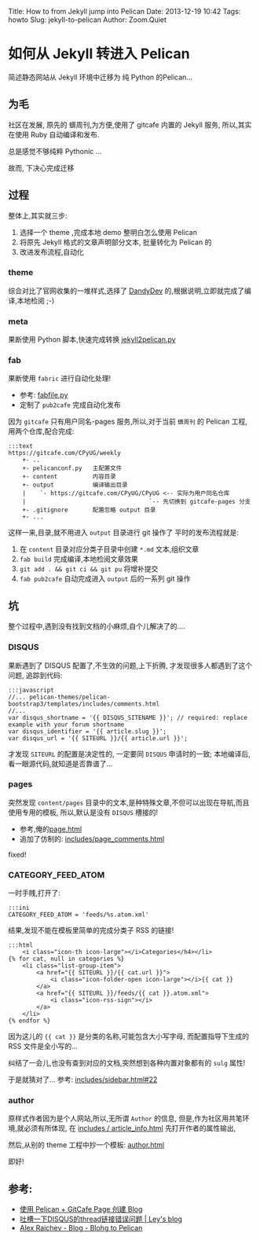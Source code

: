 Title: How to from Jekyll jump into Pelican
Date: 2013-12-19 10:42
Tags: howto
Slug: jekyll-to-pelican
Author: Zoom.Quiet


# 如何从 Jekyll 转进入 Pelican
简述静态网站从 Jekyll 环境中迁移为 纯 Python 的Pelican...

## 为毛
社区在发展, 原先的 蠎周刊,为方便,使用了 gitcafe 内置的 Jekyll 服务,
所以,其实在使用 Ruby 自动编译和发布.

总是感觉不够纯粹 Pythonic ...

故而, 下决心完成迁移

## 过程
整体上,其实就三步:

1. 选择一个 theme ,完成本地 demo 整明白怎么使用 Pelican
1. 将原先 Jekyll 格式的文章声明部分文本, 批量转化为 Pelican 的
1. 改进发布流程,自动化

### theme

综合对比了官网收集的一堆样式,选择了 [DandyDev](https://github.com/DandyDev/pelican-bootstrap3) 的,根据说明,立即就完成了编译,本地检阅 ;-)

### meta

果断使用 Python 脚本,快速完成转换
[jekyll2pelican.py](https://gitcafe.com/CPyUG/weekly/blob/master/_plugins/jekyll2pelican.py)

### fab

果断使用 `fabric` 进行自动化处理!

- 参考: [fabfile.py](https://gitcafe.com/CPyUG/weekly/blob/master/fabfile.py)
- 定制了 `pub2cafe` 完成自动化发布

因为 `gitcafe` 只有用户同名-pages 服务,所以,对于当前 `蠎周刊` 的 Pelican 工程,
用两个仓库,配合完成:


    :::text
    https://gitcafe.com/CPyUG/weekly
        +- ..
        +- pelicanconf.py   主配置文件
        +- content          内容目录  
        +- output           编译输出目录
        |    `- https://gitcafe.com/CPyUG/CPyUG <-- 实际为用户同名仓库
        |                                   `-- 先切换到 gitcafe-pages 分支
        +- .gitignore       配置忽略 output 目录
        +- ...


这样一来,目录,就不用进入 `output` 目录进行 git 操作了
平时的发布流程就是:

1. 在 `content` 目录对应分类子目录中创建 `*.md` 文本,组织文章
1. `fab build` 完成编译,本地检阅文章效果
1. `git add . && git ci && git pu` 将增补提交
1. `fab pub2cafe` 自动完成进入 `output` 后的一系列 git 操作


## 坑

整个过程中,遇到没有找到文档的小麻烦,自个儿解决了的....

### DISQUS

果断遇到了 DISQUS 配置了,不生效的问题,上下折腾, 才发现很多人都遇到了这个问题,
追踪到代码:

    :::javascript
    //... pelican-themes/pelican-bootstrap3/templates/includes/comments.html
    //...
    var disqus_shortname = '{{ DISQUS_SITENAME }}'; // required: replace example with your forum shortname
    var disqus_identifier = '{{ article.slug }}';
    var disqus_url = '{{ SITEURL }}/{{ article.url }}';

才发现 `SITEURL` 的配置是决定性的,
一定要同 `DISQUS` 申请时的一致;
本地编译后, 看一眼源代码,就知道是否靠谱了...

### pages

突然发现 `content/pages` 目录中的文本,是种特殊文章,不但可以出现在导航,而且使用专用的模板,
所以,默认是没有 `DISQUS` 槽接的!

- 参考,俺的[page.html](https://gitcafe.com/CPyUG/weekly/blob/master/_themes/pelican-bootstrap3/templates/page.html) 
- 追加了仿制的: [includes/page_comments.html](https://gitcafe.com/CPyUG/weekly/blob/master/_themes/pelican-bootstrap3/templates/includes/page_comments.html)

fixed!

### CATEGORY_FEED_ATOM
一时手賎,打开了:
    
    :::ini
    CATEGORY_FEED_ATOM = 'feeds/%s.atom.xml'

结果,发现不能在模板里简单的完成分类子 RSS 的链接!

    :::html
        <i class="icon-th icon-large"></i>Categories</h4></li>
    {% for cat, null in categories %}
        <li class="list-group-item">
            <a href="{{ SITEURL }}/{{ cat.url }}">
                <i class="icon-folder-open icon-large"></i>{{ cat }}
            </a>
            <a href="{{ SITEURL }}/feeds/{{ cat }}.atom.xml">
                <i class="icon-rss-sign"></i>
            </a>
        </li>
    {% endfor %}


因为这儿的 `{{ cat }}` 是分类的名称,可能包含大小写字母,
而配置指导下生成的 RSS 文件是全小写的...

纠结了一会儿,也没有查到对应的文档,突然想到各种内置对象都有的 `sulg` 属性!

于是就猜对了...
参考:
[includes/sidebar.html#22](https://gitcafe.com/CPyUG/weekly/blob/master/_themes/pelican-bootstrap3/templates/includes/sidebar.html#L22)

### author

原样式作者因为是个人网站,所以,无所谓 `Author` 的信息,
但是,作为社区用共笔环境,就必须有所体现,
在 [includes / article_info.html](https://gitcafe.com/CPyUG/weekly/blob/master/_themes/pelican-bootstrap3/templates/includes/article_info.html)
先打开作者的属性输出,

然后,从别的 theme 工程中抄一个模板:
[author.html](https://gitcafe.com/CPyUG/weekly/blob/master/_themes/pelican-bootstrap3/templates/author.html)

即好!

## 参考:

- [使用 Pelican + GitCafe Page 创建 Blog](http://riku.gitcafe.com/pelican-gitcafe.html)
- [吐槽一下DISQUS的thread链接错误问题 | Ley's blog](http://blog.imley.net/2013/01/03/disqus-thread-url-issue/#content)
- [Alex Raichev - Blog - Blohg to Pelican](http://raichev.net/blohg-to-pelican.html)

